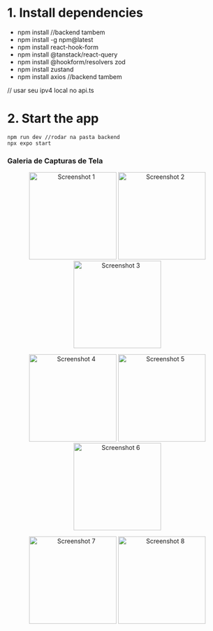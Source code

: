 # 1. Install dependencies

  - npm install //backend tambem
  - npm install -g npm@latest
  - npm install react-hook-form
  - npm install @tanstack/react-query
  - npm install @hookform/resolvers zod
  - npm install zustand
  - npm install axios //backend tambem

// usar seu ipv4 local no api.ts

# 2. Start the app
    npm run dev //rodar na pasta backend
    npx expo start

<h3>Galeria de Capturas de Tela</h3>

<p align="center">
  <img src="https://github.com/user-attachments/assets/80bade43-dc26-4e87-b98c-5a9a2fb6dccf" alt="Screenshot 1" width="200"/>
  <img src="https://github.com/user-attachments/assets/5cc2c516-868d-4d07-ba3c-a0914261686b" alt="Screenshot 2" width="200"/>
  <img src="https://github.com/user-attachments/assets/9571909d-9824-4583-89df-bb215b34aaa1" alt="Screenshot 3" width="200"/>
</p>

<p align="center">
  <img src="https://github.com/user-attachments/assets/1c932485-5d3d-48b6-a14b-258f3d43085b" alt="Screenshot 4" width="200"/>
  <img src="https://github.com/user-attachments/assets/38ab231c-9021-44d2-848c-d95e374ecc3b" alt="Screenshot 5" width="200"/>
  <img src="https://github.com/user-attachments/assets/21db60b5-bb0f-4239-b702-8a8ce035af3b" alt="Screenshot 6" width="200"/>
</p>

<p align="center">
  <img src="https://github.com/user-attachments/assets/078f8d33-881f-4e0b-9d80-959de685fa9e" alt="Screenshot 7" width="200"/>
  <img src="https://github.com/user-attachments/assets/1f5533c8-8c22-4adf-bdcd-c7845541dcf3" alt="Screenshot 8" width="200"/>
</p>
